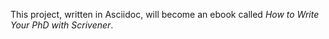 This project, written in Asciidoc, will become an ebook called _How to Write Your PhD with Scrivener_.